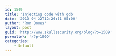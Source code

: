 ```yaml
---
id: 1509
title: 'Injecting code with gdb'
date: '2013-04-22T12:26:51-05:00'
author: 'Ron Bowes'
layout: post
guid: 'http://www.skullsecurity.org/blog/?p=1509'
permalink: '/?p=1509'
categories:
    - Default
---
```



